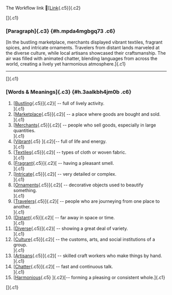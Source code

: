 The Workflow link
👏[[Link](https://www.google.com/url?q=http://www.google.com&sa=D&source=editors&ust=1758192141009605&usg=AOvVaw11YiF8CqsxwE8q7JptE69G){.c5}]{.c2}

[]{.c1}

### [Paragraph]{.c3} {#h.mpda4mgbgq73 .c6}

[In the bustling marketplace, merchants displayed vibrant textiles,
fragrant spices, and intricate ornaments. Travelers from distant lands
marveled at the diverse culture, while local artisans showcased their
craftsmanship. The air was filled with animated chatter, blending
languages from across the world, creating a lively yet harmonious
atmosphere.]{.c1}

------------------------------------------------------------------------

[]{.c1}

### [Words & Meanings]{.c3} {#h.3aalkbh4jm0b .c6}

1.  [[Bustling](https://www.google.com/url?q=http://www.google.com&sa=D&source=editors&ust=1758192141010334&usg=AOvVaw1Jtfd0MSWaBN6peMnQcIkP){.c5}]{.c2}[ --
    full of lively activity.\
    ]{.c1}
2.  [[Marketplace](https://www.google.com/url?q=http://www.google.com&sa=D&source=editors&ust=1758192141010486&usg=AOvVaw1UPDhqLw9Dbb7QFouPyavd){.c5}]{.c2}[ --
    a place where goods are bought and sold.\
    ]{.c1}
3.  [[Merchants](https://www.google.com/url?q=http://www.google.com&sa=D&source=editors&ust=1758192141010615&usg=AOvVaw3qyVqqL1jiU0T1J5avi37_){.c5}]{.c2}[ --
    people who sell goods, especially in large quantities.\
    ]{.c1}
4.  [[Vibrant](https://www.google.com/url?q=http://www.google.com&sa=D&source=editors&ust=1758192141010752&usg=AOvVaw0dNVKfL5dRXZDFjdfCcRRU){.c5}
    ]{.c2}[-- full of life and energy.\
    ]{.c1}
5.  [[Textiles](https://www.google.com/url?q=http://www.google.com&sa=D&source=editors&ust=1758192141010850&usg=AOvVaw1lBd366zZO_jrt2hm4rdaf){.c5}]{.c2}[ --
    types of cloth or woven fabric.\
    ]{.c1}
6.  [[Fragrant](https://www.google.com/url?q=http://www.google.com&sa=D&source=editors&ust=1758192141010962&usg=AOvVaw2-ORJHvgh4tzJCBOYNY-1D){.c5}]{.c2}[ --
    having a pleasant smell.\
    ]{.c1}
7.  [[Intricate](https://www.google.com/url?q=http://www.google.com&sa=D&source=editors&ust=1758192141011079&usg=AOvVaw3QJ9J6hqxO-RhYVQy6CMI-){.c5}]{.c2}[ --
    very detailed or complex.\
    ]{.c1}
8.  [[Ornaments](https://www.google.com/url?q=http://www.google.com&sa=D&source=editors&ust=1758192141011186&usg=AOvVaw04gi9rZAKNsaU03MtPlBxx){.c5}]{.c2}[ --
    decorative objects used to beautify something.\
    ]{.c1}
9.  [[Travelers](https://www.google.com/url?q=http://www.google.com&sa=D&source=editors&ust=1758192141011297&usg=AOvVaw1wv14ycJ8mhFHUXD9rrqKA){.c5}]{.c2}[ --
    people who are journeying from one place to another.\
    ]{.c1}
10. [[Distant](https://www.google.com/url?q=http://www.google.com&sa=D&source=editors&ust=1758192141011407&usg=AOvVaw1U9UiYITi41tJtHiRNqfBk){.c5}]{.c2}[ --
    far away in space or time.\
    ]{.c1}
11. [[Diverse](https://www.google.com/url?q=http://www.google.com&sa=D&source=editors&ust=1758192141011496&usg=AOvVaw3VHQem5O-AgqX6ZQ9A196k){.c5}]{.c2}[ --
    showing a great deal of variety.\
    ]{.c1}
12. [[Culture](https://www.google.com/url?q=http://www.google.com&sa=D&source=editors&ust=1758192141011591&usg=AOvVaw1t2aFjLZjHtn8kiRyd36OK){.c5}]{.c2}[ --
    the customs, arts, and social institutions of a group.\
    ]{.c1}
13. [[Artisans](https://www.google.com/url?q=http://www.google.com&sa=D&source=editors&ust=1758192141011706&usg=AOvVaw0cXIKfQ-OGJTQ_Dt9Ywdn6){.c5}]{.c2}[ --
    skilled craft workers who make things by hand.\
    ]{.c1}
14. [[Chatter](https://www.google.com/url?q=http://www.google.com&sa=D&source=editors&ust=1758192141011836&usg=AOvVaw1ObZmw5w9ds88uM9t8cgtw){.c5}]{.c2}[ --
    fast and continuous talk.\
    ]{.c1}
15. [[Harmonious](https://www.google.com/url?q=http://www.google.com&sa=D&source=editors&ust=1758192141011965&usg=AOvVaw2phb8IoUM3k0OIHN9foDVe){.c5}
    ]{.c2}[-- forming a pleasing or consistent whole.]{.c1}

[]{.c1}
